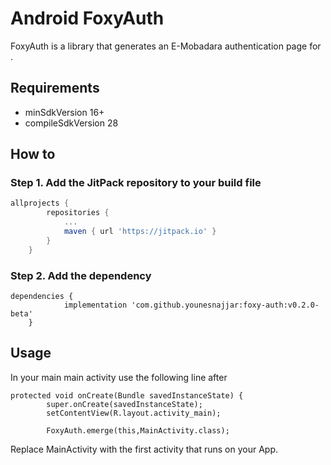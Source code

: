 # Android FoxyAuth

FoxyAuth is a library that generates an E-Mobadara authentication page for .

## Requirements
- minSdkVersion 16+
- compileSdkVersion 28


## How to

### Step 1. Add the JitPack repository to your build file

```gradle
allprojects {
		repositories {
			...
			maven { url 'https://jitpack.io' }
		}
	}
```

### Step 2. Add the dependency
```
dependencies {
	        implementation 'com.github.younesnajjar:foxy-auth:v0.2.0-beta'
	}
```

## Usage
In your main main activity use the following line after
```
protected void onCreate(Bundle savedInstanceState) {
        super.onCreate(savedInstanceState);
        setContentView(R.layout.activity_main);
        
        FoxyAuth.emerge(this,MainActivity.class);
```

Replace MainActivity with the first activity that runs on your App.
